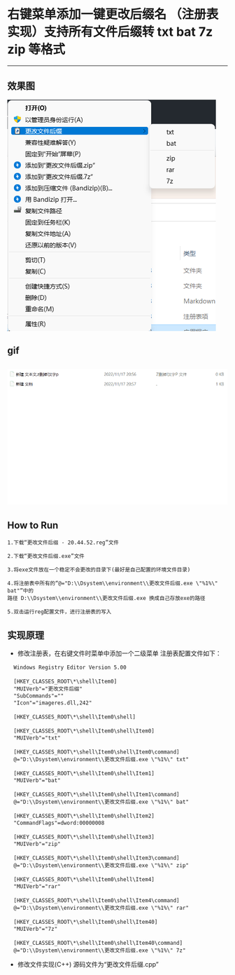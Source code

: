 # 右键菜单添加一键更改后缀名 （注册表实现）支持所有文件后缀转 txt bat 7z zip 等格式
---
## 效果图

![img](https://github.com/114514huster/file-rename/blob/main/imgs/show.png)
## gif
![img](https://github.com/114514huster/file-rename/blob/main/imgs/display.gif)
---
## How to Run
```
1.下载“更改文件后缀 - 20.44.52.reg”文件
```
```
2.下载“更改文件后缀.exe”文件
```
```
3.将exe文件放在一个稳定不会更改的目录下(最好是自己配置的环境文件目录)
```
```
4.将注册表中所有的“@="D:\\Dsystem\\environment\\更改文件后缀.exe \"%1%\" bat"”中的
路径 D:\\Dsystem\\environment\\更改文件后缀.exe 换成自己存放exe的路径
```
```
5.双击运行reg配置文件，进行注册表的写入
```

## 实现原理
- 修改注册表，在右键文件时菜单中添加一个二级菜单
注册表配置文件如下：
```reg
  Windows Registry Editor Version 5.00

  [HKEY_CLASSES_ROOT\*\shell\Item0]
  "MUIVerb"="更改文件后缀"
  "SubCommands"=""
  "Icon"="imageres.dll,242"

  [HKEY_CLASSES_ROOT\*\shell\Item0\shell]

  [HKEY_CLASSES_ROOT\*\shell\Item0\shell\Item0]
  "MUIVerb"="txt"

  [HKEY_CLASSES_ROOT\*\shell\Item0\shell\Item0\command]
  @="D:\\Dsystem\\environment\\更改文件后缀.exe \"%1%\" txt"

  [HKEY_CLASSES_ROOT\*\shell\Item0\shell\Item1]
  "MUIVerb"="bat"

  [HKEY_CLASSES_ROOT\*\shell\Item0\shell\Item1\command]
  @="D:\\Dsystem\\environment\\更改文件后缀.exe \"%1%\" bat"

  [HKEY_CLASSES_ROOT\*\shell\Item0\shell\Item2]
  "CommandFlags"=dword:00000008

  [HKEY_CLASSES_ROOT\*\shell\Item0\shell\Item3]
  "MUIVerb"="zip"

  [HKEY_CLASSES_ROOT\*\shell\Item0\shell\Item3\command]
  @="D:\\Dsystem\\environment\\更改文件后缀.exe \"%1%\" zip"

  [HKEY_CLASSES_ROOT\*\shell\Item0\shell\Item4]
  "MUIVerb"="rar"

  [HKEY_CLASSES_ROOT\*\shell\Item0\shell\Item4\command]
  @="D:\\Dsystem\\environment\\更改文件后缀.exe \"%1%\" rar"

  [HKEY_CLASSES_ROOT\*\shell\Item0\shell\Item40]
  "MUIVerb"="7z"

  [HKEY_CLASSES_ROOT\*\shell\Item0\shell\Item40\command]
  @="D:\\Dsystem\\environment\\更改文件后缀.exe \"%1%\" 7z"

```
- 修改文件实现(C++)
源码文件为“更改文件后缀.cpp”
